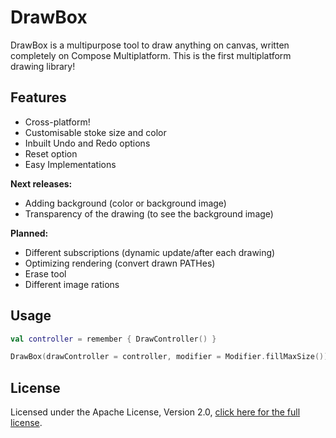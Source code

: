 # DrawBox
DrawBox is a multipurpose tool to draw anything on canvas, written completely on Compose Multiplatform.
This is the first multiplatform drawing library!

## Features

- Cross-platform!
- Customisable stoke size and color
- Inbuilt Undo and Redo options
- Reset option
- Easy Implementations

**Next releases:**
- Adding background (color or background image)
- Transparency of the drawing (to see the background image)

**Planned:**
- Different subscriptions (dynamic update/after each drawing)
- Optimizing rendering (convert drawn PATHes)
- Erase tool
- Different image rations

## Usage

```kotlin
val controller = remember { DrawController() }

DrawBox(drawController = controller, modifier = Modifier.fillMaxSize())
```

## License

Licensed under the Apache License, Version 2.0, [click here for the full license](LICENSE.txt).